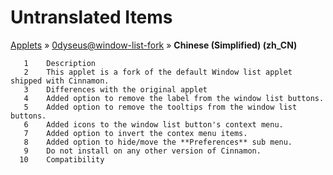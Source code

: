 # Untranslated Items
[Applets](../../../README.md) &#187; [0dyseus@window-list-fork](../README.md) &#187; **Chinese (Simplified) (zh_CN)**

       1	Description
       2	This applet is a fork of the default Window list applet shipped with Cinnamon.
       3	Differences with the original applet
       4	Added option to remove the label from the window list buttons.
       5	Added option to remove the tooltips from the window list buttons.
       6	Added icons to the window list button's context menu.
       7	Added option to invert the contex menu items.
       8	Added option to hide/move the **Preferences** sub menu.
       9	Do not install on any other version of Cinnamon.
      10	Compatibility
